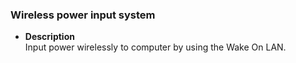### Wireless power input system
 * **Description**  
  Input power wirelessly to computer by using the Wake On LAN.  

